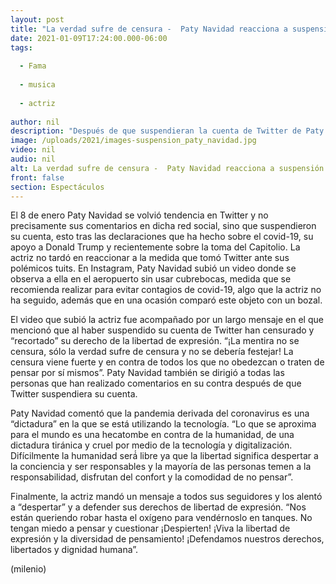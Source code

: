 ```yaml
---
layout: post
title: "La verdad sufre de censura -  Paty Navidad reacciona a suspensión de su cuenta en Twitter"
date: 2021-01-09T17:24:00.000-06:00
tags:
  
  - Fama
  
  - musica
  
  - actriz
  
author: nil
description: "Después de que suspendieran la cuenta de Twitter de Paty Navidad, la actriz ya reaccionó y esto fue lo que dijo. "
image: /uploads/2021/images-suspension_paty_navidad.jpg
video: nil
audio: nil
alt: La verdad sufre de censura -  Paty Navidad reacciona a suspensión de su cuenta en Twitter
front: false
section: Espectáculos
---
```


El 8 de enero Paty Navidad se volvió tendencia en Twitter y no precisamente sus comentarios en dicha red social, sino que suspendieron su cuenta, esto tras las declaraciones que ha hecho sobre el covid-19, su apoyo a Donald Trump y recientemente sobre la toma del Capitolio. La actriz no tardó en reaccionar a la medida que tomó Twitter ante sus polémicos tuits. En Instagram, Paty Navidad subió un video donde se observa a ella en el aeropuerto sin usar cubrebocas, medida que se recomienda realizar para evitar contagios de covid-19, algo que la actriz no ha seguido, además que en una ocasión comparó este objeto con un bozal. 

El video que subió la actriz fue acompañado por un largo mensaje en el que mencionó que al haber suspendido su cuenta de Twitter han censurado y “recortado” su derecho de la libertad de expresión. “¡La mentira no se censura, sólo la verdad sufre de censura y no se debería festejar! La censura viene fuerte y en contra de todos los que no obedezcan o traten de pensar por sí mismos”. Paty Navidad también se dirigió a todas las personas que han realizado comentarios en su contra después de que Twitter suspendiera su cuenta. 

Paty Navidad comentó que la pandemia derivada del coronavirus es una “dictadura” en la que se está utilizando la tecnología. “Lo que se aproxima para el mundo es una hecatombe en contra de la humanidad, de una dictadura tiránica y cruel por medio de la tecnología y digitalización. Difícilmente la humanidad será́ libre ya que la libertad significa despertar a la conciencia y ser responsables y la mayoría de las personas temen a la responsabilidad, disfrutan del confort y la comodidad de no pensar”. 

Finalmente, la actriz mandó un mensaje a todos sus seguidores y los alentó a “despertar” y a defender sus derechos de libertad de expresión. “Nos están queriendo robar hasta el oxígeno para vendérnoslo en tanques. No tengan miedo a pensar y cuestionar ¡Despierten! ¡Viva la libertad de expresión y la diversidad de pensamiento! ¡Defendamos nuestros derechos, libertados y dignidad humana”. 

(milenio)